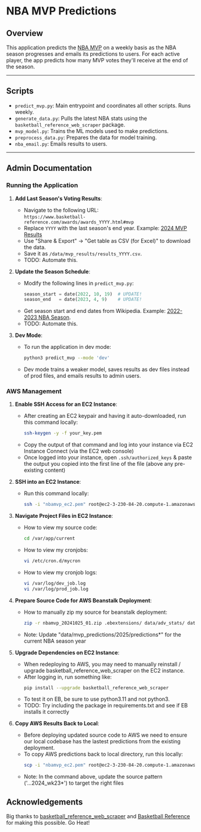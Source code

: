 # NBA MVP Predictions

## Overview

This application predicts the [NBA MVP](https://en.wikipedia.org/wiki/NBA_Most_Valuable_Player) on a weekly basis as the NBA season progresses and emails its predictions to users. For each active player, the app predicts how many MVP votes they'll receive at the end of the season.

---

## Scripts

- `predict_mvp.py`: Main entrypoint and coordinates all other scripts. Runs weekly.  
- `generate_data.py`: Pulls the latest NBA stats using the `basketball_reference_web_scraper` package.
- `mvp_model.py`: Trains the ML models used to make predictions.  
- `preprocess_data.py`: Prepares the data for model training.  
- `nba_email.py`: Emails results to users.  

---

## Admin Documentation

### Running the Application

1. **Add Last Season's Voting Results**:
   - Navigate to the following URL:  
     `https://www.basketball-reference.com/awards/awards_YYYY.html#mvp`  
   - Replace `YYYY` with the last season's end year. Example: [2024 MVP Results](https://www.basketball-reference.com/awards/awards_2024.html#mvp)
   - Use "Share & Export" → "Get table as CSV (for Excel)" to download the data.  
   - Save it as `/data/mvp_results/results_YYYY.csv`.  
   - TODO: Automate this.

2. **Update the Season Schedule**:
   - Modify the following lines in `predict_mvp.py`:  
     ```python  
     season_start = date(2022, 10, 19)  # UPDATE!  
     season_end   = date(2023, 4, 9)    # UPDATE!  
     ```  
   - Get season start and end dates from Wikipedia. Example: [2022-2023 NBA Season](https://en.wikipedia.org/wiki/2022-23_NBA_season).
   - TODO: Automate this.

3. **Dev Mode**:  
   - To run the application in dev mode:
     ```bash  
     python3 predict_mvp --mode 'dev'  
     ```
   - Dev mode trains a weaker model, saves results as dev files instead of prod files, and emails results to admin users.

### AWS Management

1. **Enable SSH Access for an EC2 Instance**:  
   - After creating an EC2 keypair and having it auto-downloaded, run this command locally:
     ```bash  
     ssh-keygen -y -f your_key.pem
     ```
   - Copy the output of that command and log into your instance via EC2 Instance Connect (via the EC2 web console)
   - Once logged into your instance, open `.ssh/authorized_keys` & paste the output you copied into the first line of the file (above any pre-existing content)

2. **SSH into an EC2 Instance**:  
   - Run this command locally:
     ```bash  
     ssh -i "nbamvp_ec2.pem" root@ec2-3-230-84-20.compute-1.amazonaws.com
     ```

3. **Navigate Project Files in EC2 Instance**:  
   - How to view my source code:
     ```bash  
     cd /var/app/current
     ```
   - How to view my cronjobs:
     ```bash  
     vi /etc/cron.d/mycron
     ```
   - How to view my cronjob logs:
     ```bash  
     vi /var/log/dev_job.log
     vi /var/log/prod_job.log
     ```

4. **Prepare Source Code for AWS Beanstalk Deployment**:  
   - How to manually zip my source for beanstalk deployment:
     ```bash  
     zip -r nbamvp_20241025_01.zip .ebextensions/ data/adv_stats/ data/email/ data/mvp_predictions/2025/predictions* data/mvp_results/ data/per_game_stats/ data standings/ data/stats/ src/ static/ crontab.txt Procfile readme.txt requirements.txt webapp.py
     ```
   - Note: Update "data/mvp_predictions/2025/predictions*" for the current NBA season year

5. **Upgrade Dependencies on EC2 Instance**:  
   - When redeploying to AWS, you may need to manually reinstall / upgrade basketball_reference_web_scraper on the EC2 instance.
   - After logging in, run something like:
     ```bash  
     pip install --upgrade basketball_reference_web_scraper
     ```
   - To test it on EB, be sure to use python3.11 and not python3.
   - TODO: Try including the package in requirements.txt and see if EB installs it correctly

6. **Copy AWS Results Back to Local**:  
   - Before deploying updated source code to AWS we need to ensure our local codebase has the lastest predictions from the existing deployment.
   - To copy AWS predictions back to local directory, run this locally:
     ```bash  
     scp -i "nbamvp_ec2.pem" root@ec2-3-230-84-20.compute-1.amazonaws.com:'/var/app/current/data/mvp_predictions/2025/predictions_2025_wk05*' data/mvp_predictions/2025/
     ```
   - Note: In the command above, update the source pattern ('...2024_wk23*') to target the right files

## Acknowledgements

Big thanks to [basketball_reference_web_scraper](https://github.com/jaebradley/basketball_reference_web_scraper) and [Basketball Reference](https://www.basketball-reference.com/) for making this possible. Go Heat!